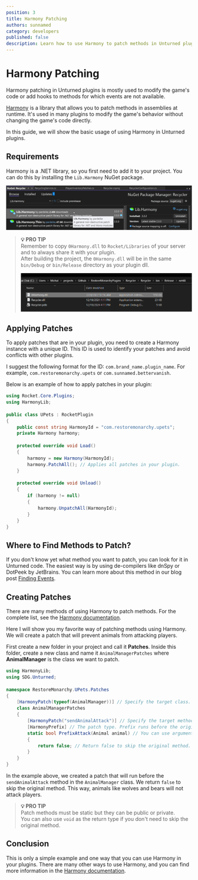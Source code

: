```yaml
---
position: 3
title: Harmony Patching
authors: sunnamed
category: developers
published: false
description: Learn how to use Harmony to patch methods in Unturned plugins.
---
```


# Harmony Patching
Harmony patching in Unturned plugins is mostly used to modify the game's code or add hooks to methods for which events are not available. 

[Harmony](https://github.com/pardeike/Harmony) is a library that allows you to patch methods in assemblies at runtime. It's used in many plugins to modify the game's behavior without changing the game's code directly.

In this guide, we will show the basic usage of using Harmony in Unturned plugins.

## Requirements
Harmony is a .NET library, so you first need to add it to your project. You can do this by installing the `Lib.Harmony` NuGet package.

![Lib.Harmony in NuGet Package Manager](assets/harmony_nuget.png)

> **💡 PRO TIP**  
> Remember to copy `0Harmony.dll` to `Rocket/Libraries` of your server and to always share it with your plugin.  
> After building the project, the `0Harmony.dll` will be in the same `bin/Debug` or `bin/Release` directory as your plugin dll.
> 
> ![0Harmony.dll in File Explorer](assets/harmony_dll.png)

## Applying Patches
To apply patches that are in your plugin, you need to create a Harmony instance with a unique ID. This ID is used to identify your patches and avoid conflicts with other plugins.

I suggest the following format for the ID: `com.brand_name.plugin_name`. For example, `com.restoremonarchy.upets` or `com.sunnamed.bettervanish`.

Below is an example of how to apply patches in your plugin:
```cs
using Rocket.Core.Plugins;
using HarmonyLib;

public class UPets : RocketPlugin
{
    public const string HarmonyId = "com.restoremonarchy.upets";
    private Harmony harmony;

    protected override void Load()
    {
        harmony = new Harmony(HarmonyId);
        harmony.PatchAll(); // Applies all patches in your plugin.
    }

    protected override void Unload()
    {
        if (harmony != null)
        {
            harmony.UnpatchAll(HarmonyId);
        }
    }
}
```

## Where to Find Methods to Patch?
If you don't know yet what method you want to patch, you can look for it in Unturned code. The easiest way is by using de-compilers like dnSpy or DotPeek by JetBrains. You can learn more about this method in our blog post [Finding Events](/developers/blog/unt07-finding-events).

## Creating Patches
There are many methods of using Harmony to patch methods. For the complete list, see the [Harmony documentation](https://harmony.pardeike.net/articles/patching.html). 

Here I will show you my favorite way of patching methods using Harmony. We will create a patch that will prevent animals from attacking players.

First create a new folder in your project and call it **Patches**. Inside this folder, create a new class and name it `AnimalManagerPatches` where **AnimalManager** is the class we want to patch.
```cs
using HarmonyLib;
using SDG.Unturned;

namespace RestoreMonarchy.UPets.Patches
{
    [HarmonyPatch(typeof(AnimalManager))] // Specify the target class.
    class AnimalManagerPatches
    {
        [HarmonyPatch("sendAnimalAttack")] // Specify the target method.
        [HarmonyPrefix] // The patch type. Prefix runs before the original method.
        static bool PrefixAttack(Animal animal) // You can use arguments from the original method
        {
            return false; // Return false to skip the original method.
        }
    }
}
```

In the example above, we created a patch that will run before the `sendAnimalAttack` method in the `AnimalManager` class. We return `false` to skip the original method. This way, animals like wolves and bears will not attack players.

> **💡 PRO TIP**  
> Patch methods must be static but they can be public or private.  
> You can also use `void` as the return type if you don't need to skip the original method.

## Conclusion
This is only a simple example and one way that you can use Harmony in your plugins. There are many other ways to use Harmony, and you can find more information in the [Harmony documentation](https://harmony.pardeike.net/articles/intro.html).




<!-- ## Steps

### 1. Initialize Harmony & Patches

Initialize harmony with unique name (ID) and save it to a variable `harmony = new Harmony("com.restoremonarchy.plugin")`, the unique name is `com.restoremonarchy.yourplugin`, keep in mind other plugins might make a similar ID and pass it to harmony just like you, and you both will have problems. 

My recommendations about ID naming style:
1. `com.brand_name.plugin_name` - (`com.restoremonarchy.plugin`)
2. `Name` - simply pass the Name of your plugin to Harmony (`harmony = new Harmony(Name)`)
3. Keep it as you wish.

Create instance of Harmony in your plugin:

```cs
public class YourPlugin : RocketPlugin
{
    public const string HarmonyId = "com.restoremonarchy.yourplugin";
    private Harmony harmony;

    protected override void Load()
    {
        harmony = new Harmony(HarmonyId); // We need to create an instance of Harmony with unique ID.
        harmony.PatchAll(); // This finds and applies all harmony patches in your plugin assembly.
    }
}
```

### 2. Unpatch Harmony

To avoid issues like double patches when your plugin unloads or crashes, unpatch Harmony in the plugin `Unload()` method. Always pass your Harmony ID to `UnpatchAll(..)` to ensure it only unpatches your patches.

```cs
protected override void Unload()
{
    if (harmony != null) // make sure to check if harmony is not null.
    {
        harmony.UnpatchAll(HarmonyId); // Unpatch only your patches.
    }
}
```

Alternative approach:
```cs
harmony.UnpatchAll(harmony.Id);
// You don't need to have a `const string HarmonyId = ..;` anymore.
```

### 3. Patch

#### Patch Structure

1. Have `[HarmonyPatch]` attribute on top of your patch class, this is needed to let Harmony find your patch.
2. Create a **static** method for patch `static void SomePatchName(..)`, if you don't make it `static` the patch won't be applied.
3. `[HarmonyPatch(typeof(AnimalManager), "target method name...")]` attribute on top of the `static void SomePatchName(..)` method.
4. Specify the Harmony patch type on top of your patch method, there's actually 3 of them, but we will use only 2 of them:
    - `[HarmonyPrefix]` - once `sendAnimalAttack` method is called your patch is going to be called before Unturned's code, also you can prevent the original code to be executed, and instead for example execute only your own code.
    - `[HarmonyPostfix]` - once `sendAnimalAttack` method is called your patch is going to be called after Unturned's code, in simple words at the of the method.
    - `[HarmonyTranspiler]` - it's way more complex type of patch, there you can add/replace original Unturned's code instructions with your own, for example skip `method1()` and put your own method after `method1()` at some offset. 

#### Original Code (from dnSpy or Unturned-Datamining)

That code I found using [dnSpy](https://github.com/dnSpy/dnSpy) by decompiling the `Unturned_Data\Managed\Assembly-CSharp.dll`, or you can also search for your target method or thing you want to patch on [Unturned-Datamining](https://github.com/Unturned-Datamining/Unturned-Datamining) GitHub repo.

```cs
public class AnimalManager
{
    // other code is removed...

    public static void sendAnimalAttack(Animal animal)
    {
        AnimalManager.SendAnimalAttack.InvokeAndLoopback(
            ENetReliability.Unreliable, 
            Provider.GatherRemoteClientConnections(), 
            animal.index);
    }
}
```

#### Prefix Patch Example

Create a folder (e.g., `Patches`) and add a class, like `Patch`. When you call `harmony.PatchAll()`, Harmony automatically finds all patches in your plugin.

Here’s an example of making animals stop attacking players. We'll patch the `sendAnimalAttack` method in `AnimalManager` class.

Use a `HarmonyPrefix`, so your patch is going to be called before the original method (`AnimalManager.sendAnimalAttack`):

```cs
[HarmonyPatch] // Put this attribute on top of your patch class, that's how Harmony will find that.
class Patch
{
    [HarmonyPatch(typeof(AnimalManager), nameof(AnimalManager.sendAnimalAttack))] // specify the target type and target method, also instead of `nameof(AnimalManager.sendAnimalAttack)` you can have "sendAnimalAttack", but if Unturned made a breaking change once you compiled your code you will get an error.
    [HarmonyPrefix] // the patch type.
    static bool PrefixAttack(Animal animal) // arguments from the `sendAnimalAttack` method.
    {
        // Return false to skip Unturned's code, true to allow it.
        return false;
    }
}
```

```cs
static bool PrefixAttack(Animal animal)
{
    if (animal.id == 1)
        return true; // allow damage only for animal with id `1`
    return false; // restrict any other animals to damage.
}
```

```cs
static void PrefixAttack(Animal animal)
{
    // You can also have that method to be `void` it's ok.
}
```

If you will have more patches in your class you might want to have a `[HarmonyPatch(typeof(AnimalManager))]`, so you don't need to specify the type of patching class every time.
```cs
[HarmonyPatch(typeof(AnimalManager))]
class Patch
{
    [HarmonyPatch(nameof(AnimalManager.sendAnimalAttack))]
    [HarmonyPrefix]
    static void PrefixAttack(Animal animal)
    {
    }
    [HarmonyPatch(nameof(AnimalManager.sendAnimalAttack))]
    [HarmonyPostfix]
    static void PostfixAttack(Animal animal)
    {
    }
}
```

To access the `AnimalManager` instance in your patch:

```cs
static bool PrefixAttack(AnimalManager __instance, Animal animal)
{
    // Use __instance for the AnimalManager instance, and yes it has to be named as `__instance` otherwise it won't work.
    return false;
}
```

> **💡 PRO TIP**  
> The best practice is to `try catch` all of your stuff inside of the patch method, so in case if Unturned don't have any try catch inside of the code that might crash the server, and lead to a real troubles, also that just might be useful to understand what's broken in your patch.
> ```cs
> static bool PrefixAttack(AnimalManager __instance, Animal animal)
>{
>    try
>    {
>       if (animal.id == 1)
>           Logger.LogWarning("Found that animal!")
>    }
>    catch (Exception ex)
>    {
>       Logger.LogException(ex, $"An error occured in {nameof(PrefixAttack)}")       
>    }
>    return false;
>}
> ```

#### Postfix Patch Example

To run your code after the original method:

```cs
[HarmonyPatch(typeof(AnimalManager), nameof(AnimalManager.sendAnimalAttack))]
[HarmonyPostfix] // due to postfix (HarmonyPostfix) method is going to be called after `sendAnimalAttack`.
static void PostfixAttack(Animal animal)
{
    // Your code here, runs after the original method.
    // Note: Postfix can't have `bool` return value, it has to be `void`.
}
```

#### Cleanup

You can handle exceptions that are thrown while patching. Use the exception to see what's wrong.

```cs
[HarmonyCleanup]
static Exception Cleanup(Exception ex, MethodBase original)
{
    if (ex != null)
    {
        // Create an event here and subscribe on it in your plugin, and fire that event with exception you got here,
        // and I'd recommend to:
        // 1. Log exception.
        // 2. `UnloadPlugin()`, as your patches are probably broken, either Unturned's made a breaking change or you did something wrong.
    }
    return null;
}
```

# Harmony Documentation

The [Harmony Docs](https://harmony.pardeike.net/articles/intro.html) are your best friend. They explain most things you’ll need. I also recommend searching for examples of Harmony code directly on [GitHub](https://github.com/) (use "harmony" as the search term) or see [OpenMod](https://github.com/openmod/openmod). This often gives better results than using Google or other search engines.

# Conclusion

You’ve learned the basics of Harmony, sure there's a lot of more things to learn. Whether you're a beginner or an experienced developer, I hope you found something useful here. See you next time! -->